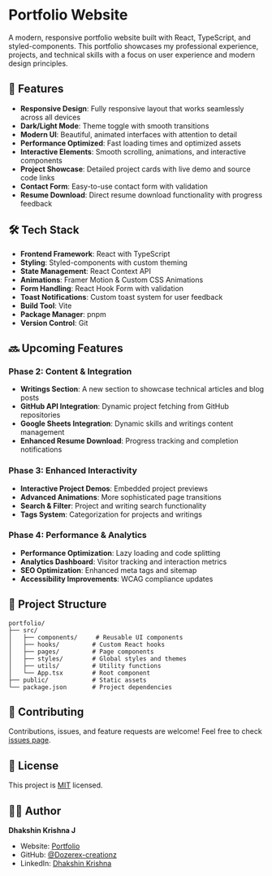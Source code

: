 # Portfolio Website

A modern, responsive portfolio website built with React, TypeScript, and styled-components. This portfolio showcases my professional experience, projects, and technical skills with a focus on user experience and modern design principles.

## 🚀 Features

- **Responsive Design**: Fully responsive layout that works seamlessly across all devices
- **Dark/Light Mode**: Theme toggle with smooth transitions
- **Modern UI**: Beautiful, animated interfaces with attention to detail
- **Performance Optimized**: Fast loading times and optimized assets
- **Interactive Elements**: Smooth scrolling, animations, and interactive components
- **Project Showcase**: Detailed project cards with live demo and source code links
- **Contact Form**: Easy-to-use contact form with validation
- **Resume Download**: Direct resume download functionality with progress feedback

## 🛠️ Tech Stack

- **Frontend Framework**: React with TypeScript
- **Styling**: Styled-components with custom theming
- **State Management**: React Context API
- **Animations**: Framer Motion & Custom CSS Animations
- **Form Handling**: React Hook Form with validation
- **Toast Notifications**: Custom toast system for user feedback
- **Build Tool**: Vite
- **Package Manager**: pnpm
- **Version Control**: Git

## 🔜 Upcoming Features

### Phase 2: Content & Integration

- **Writings Section**: A new section to showcase technical articles and blog posts
- **GitHub API Integration**: Dynamic project fetching from GitHub repositories
- **Google Sheets Integration**: Dynamic skills and writings content management
- **Enhanced Resume Download**: Progress tracking and completion notifications

### Phase 3: Enhanced Interactivity

- **Interactive Project Demos**: Embedded project previews
- **Advanced Animations**: More sophisticated page transitions
- **Search & Filter**: Project and writing search functionality
- **Tags System**: Categorization for projects and writings

### Phase 4: Performance & Analytics

- **Performance Optimization**: Lazy loading and code splitting
- **Analytics Dashboard**: Visitor tracking and interaction metrics
- **SEO Optimization**: Enhanced meta tags and sitemap
- **Accessibility Improvements**: WCAG compliance updates

## 📝 Project Structure

```
portfolio/
├── src/
│   ├── components/     # Reusable UI components
│   ├── hooks/         # Custom React hooks
│   ├── pages/         # Page components
│   ├── styles/        # Global styles and themes
│   ├── utils/         # Utility functions
│   └── App.tsx        # Root component
├── public/            # Static assets
└── package.json       # Project dependencies
```

## 🤝 Contributing

Contributions, issues, and feature requests are welcome! Feel free to check [issues page](https://github.com/Dozerex-creationz/Portfolio/issues).

## 📜 License

This project is [MIT](./LICENSE) licensed.

## 👨‍💻 Author

**Dhakshin Krishna J**

- Website: [Portfolio](https://dozerex-creationz.github.io/Portfolio)
- GitHub: [@Dozerex-creationz](https://github.com/Dozerex-creationz)
- LinkedIn: [Dhakshin Krishna](https://linkedin.com/in/dhakshin-krishna)
